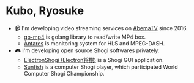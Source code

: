 # Kubo, Ryosuke

- 📹 I'm developing video streaming services on [AbemaTV](https://github.com/abema) since 2016.
  - [go-mp4](https://github.com/abema/go-mp4) is golang library to read/write MP4 box.
  - [Antares](https://github.com/abema/antares) is monitoring system for HLS and MPEG-DASH.
- 🎮 I'm developing open source Shogi softwares privately.
  - [ElectronShogi (Electron将棋)](https://sunfish-shogi.github.io/electron-shogi/) is a Shogi GUI application.
  - [Sunfish](https://github.com/sunfish-shogi/sunfish4) is a computer Shogi player, which participated World Computer Shogi Championship.

